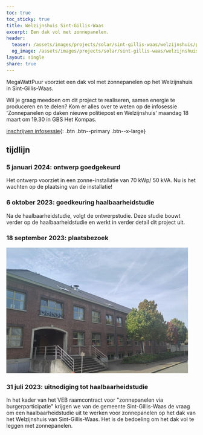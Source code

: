 ```yaml
---
toc: true
toc_sticky: true
title: Welzijnshuis Sint-Gillis-Waas
excerpt: Een dak vol met zonnepanelen.
header:
  teaser: /assets/images/projects/solar/sint-gillis-waas/welzijnshuis/plaatsbezoek.png
  og_image: /assets/images/projects/solar/sint-gillis-waas/welzijnshuis/plaatsbezoek.png
layout: single
share: true
---
```


MegaWattPuur voorziet een dak vol met zonnepanelen op het Welzijnshuis in
Sint-Gillis-Waas.

Wil je graag meedoen om dit project te realiseren, samen energie te produceren en te delen?
Kom er alles over te weten op de infosessie 'Zonnepanelen op daken nieuwe politiepost en Welzijnshuis'
maandag 18 maart om 19.30 in GBS Het Kompas.

[inschrijven infosessie](/inschrijven){: .btn .btn--primary .btn--x-large}

## tijdlijn

### 5 januari 2024: ontwerp goedgekeurd

Het ontwerp voorziet in een zonne-installatie van 70 kWp/ 50 kVA.
Nu is het wachten op de plaatsing van de installatie!

### 6 oktober 2023: goedkeuring haalbaarheidstudie

Na de haalbaarheidstudie, volgt de ontwerpstudie. Deze studie bouwt verder op
 de haalbaarheidstudie en werkt in verder detail dit project uit.

### 18 september 2023: plaatsbezoek

![foto](/assets/images/projects/solar/sint-gillis-waas/welzijnshuis/plaatsbezoek.png)

### 31 juli 2023: uitnodiging tot haalbaarheidstudie

In het kader van het VEB raamcontract voor "zonnepanelen via burgerparticipatie"
krijgen we van de gemeente Sint-Gillis-Waas de vraag om een haalbaarheidstudie
uit te werken voor zonnepanelen op het dak van het Welzijnshuis van
 Sint-Gillis-Waas. Het is de bedoeling om het dak vol te leggen met zonnepanelen.
